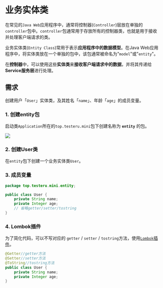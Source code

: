 # 业务实体类

在常见的`Java Web`应用程序中，通常将控制器(`Controller`)层放在单独的`controller`包中。`controller`包通常用于存放所有的控制器类，也就是用于接收并处理客户端请求的类。

业务实体类(`Entity Class`)常用于表示**应用程序中的数据模型**。在Java Web应用程序中，将实体类放在一个单独的包中，该包通常被命名为"`model`"或"`entity`"。

在**控制器**中，可以使用这些**实体类**来**接收客户端请求中的数据**，并将其传递给**Service服务层**进行处理。


## 需求

创建用户「`User`」实体类，及其姓名「`name`」、年龄「`age`」的成员变量。

### 1. 创建entity包

启动类`Application`所在的`top.testeru.mini`包下创建名称为
**`entity`** 的包。

![](https://cdn.jsdelivr.net/gh/TesterDevSoul/blog_pic/springboot/20230322151041.png)

### 2. 创建User类

在`entity`包下创建一个业务实体类`User`。


### 3. 成员变量

```java
package top.testeru.mini.entity;

public class User {
    private String name; 
    private Integer age;
    // 省略getter/setter/tostring
}
```
### 4. Lombok插件

为了简化代码，可以不写对应的 `getter` / `setter` / `tostring`方法，使用[`Lombok`插件](Lombok插件.md)。


```java
@Getter//getter方法
@Setter//setter方法
@ToString//tostring方法
public class User {
    private String name;
    private Integer age;
}
```